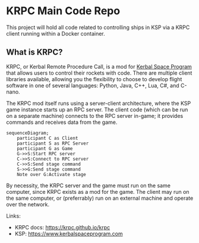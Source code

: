 # KRPC Main Code Repo

This project will hold all code related to controlling ships in KSP via a
KRPC client running within a Docker container.

## What is KRPC?

KRPC, or Kerbal Remote Procedure Call, is a mod for [Kerbal Space Program](https://kerbalspaceprogram.com)
that allows users to control their rockets with code. There are multiple client
libraries available, allowing you the flexibility to choose to develop flight
software in one of several languages: Python, Java, C++, Lua, C#, and C-nano.

The KRPC mod itself runs using a server-client architecture, where the KSP game
instance starts up an RPC server. The client code (which can be run on a
separate machine) connects to the RPC server in-game; it provides commands and
receives data from the game.

```mermaid
sequenceDiagram;
    participant C as Client
    participant S as RPC Server
    participant G as Game
    G->>S:Start RPC server
    C->>S:Connect to RPC server
    C->>S:Send stage command
    S->>G:Send stage command
    Note over G:Activate stage
```

By necessity, the KRPC server and the game must run on the same computer, since
KRPC exists as a mod for the game. The client may run on the same computer, or
(preferrably) run on an external machine and operate over the network.

Links:
- KRPC docs: https://krpc.github.io/krpc
- KSP: https://www.kerbalspaceprogram.com
